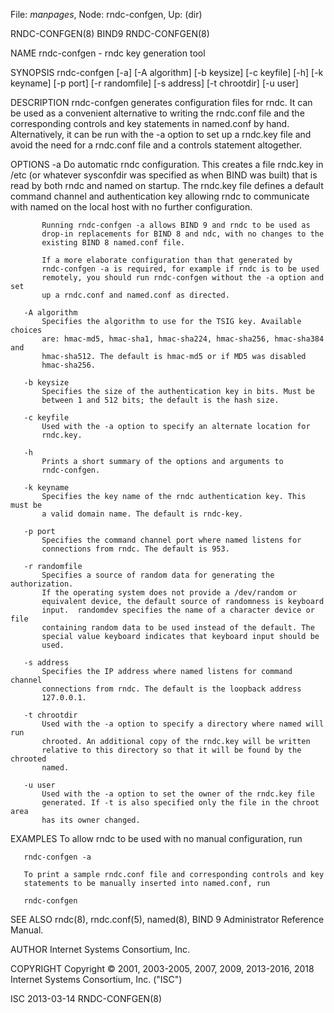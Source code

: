 File: *manpages*,  Node: rndc-confgen,  Up: (dir)

RNDC-CONFGEN(8)                      BIND9                     RNDC-CONFGEN(8)



NAME
       rndc-confgen - rndc key generation tool

SYNOPSIS
       rndc-confgen [-a] [-A algorithm] [-b keysize] [-c keyfile] [-h]
                    [-k keyname] [-p port] [-r randomfile] [-s address]
                    [-t chrootdir] [-u user]

DESCRIPTION
       rndc-confgen generates configuration files for rndc. It can be used as
       a convenient alternative to writing the rndc.conf file and the
       corresponding controls and key statements in named.conf by hand.
       Alternatively, it can be run with the -a option to set up a rndc.key
       file and avoid the need for a rndc.conf file and a controls statement
       altogether.

OPTIONS
       -a
           Do automatic rndc configuration. This creates a file rndc.key in
           /etc (or whatever sysconfdir was specified as when BIND was built)
           that is read by both rndc and named on startup. The rndc.key file
           defines a default command channel and authentication key allowing
           rndc to communicate with named on the local host with no further
           configuration.

           Running rndc-confgen -a allows BIND 9 and rndc to be used as
           drop-in replacements for BIND 8 and ndc, with no changes to the
           existing BIND 8 named.conf file.

           If a more elaborate configuration than that generated by
           rndc-confgen -a is required, for example if rndc is to be used
           remotely, you should run rndc-confgen without the -a option and set
           up a rndc.conf and named.conf as directed.

       -A algorithm
           Specifies the algorithm to use for the TSIG key. Available choices
           are: hmac-md5, hmac-sha1, hmac-sha224, hmac-sha256, hmac-sha384 and
           hmac-sha512. The default is hmac-md5 or if MD5 was disabled
           hmac-sha256.

       -b keysize
           Specifies the size of the authentication key in bits. Must be
           between 1 and 512 bits; the default is the hash size.

       -c keyfile
           Used with the -a option to specify an alternate location for
           rndc.key.

       -h
           Prints a short summary of the options and arguments to
           rndc-confgen.

       -k keyname
           Specifies the key name of the rndc authentication key. This must be
           a valid domain name. The default is rndc-key.

       -p port
           Specifies the command channel port where named listens for
           connections from rndc. The default is 953.

       -r randomfile
           Specifies a source of random data for generating the authorization.
           If the operating system does not provide a /dev/random or
           equivalent device, the default source of randomness is keyboard
           input.  randomdev specifies the name of a character device or file
           containing random data to be used instead of the default. The
           special value keyboard indicates that keyboard input should be
           used.

       -s address
           Specifies the IP address where named listens for command channel
           connections from rndc. The default is the loopback address
           127.0.0.1.

       -t chrootdir
           Used with the -a option to specify a directory where named will run
           chrooted. An additional copy of the rndc.key will be written
           relative to this directory so that it will be found by the chrooted
           named.

       -u user
           Used with the -a option to set the owner of the rndc.key file
           generated. If -t is also specified only the file in the chroot area
           has its owner changed.

EXAMPLES
       To allow rndc to be used with no manual configuration, run

       rndc-confgen -a

       To print a sample rndc.conf file and corresponding controls and key
       statements to be manually inserted into named.conf, run

       rndc-confgen

SEE ALSO
       rndc(8), rndc.conf(5), named(8), BIND 9 Administrator Reference Manual.

AUTHOR
       Internet Systems Consortium, Inc.

COPYRIGHT
       Copyright © 2001, 2003-2005, 2007, 2009, 2013-2016, 2018 Internet
       Systems Consortium, Inc. ("ISC")



ISC                               2013-03-14                   RNDC-CONFGEN(8)
